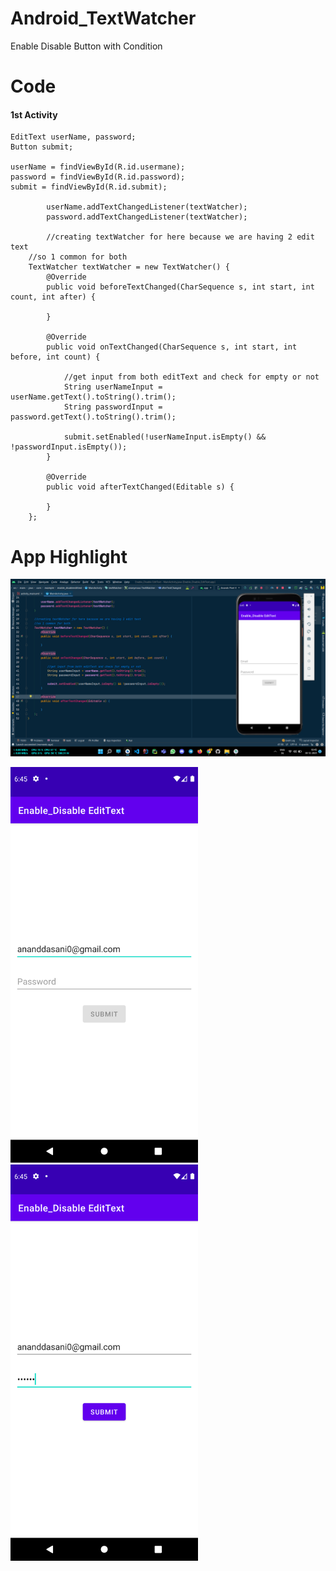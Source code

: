 # Android_TextWatcher
Enable Disable Button with Condition 

# Code

#### 1st Activity 
```
EditText userName, password;
Button submit;

userName = findViewById(R.id.usermane);
password = findViewById(R.id.password);
submit = findViewById(R.id.submit);

        userName.addTextChangedListener(textWatcher);
        password.addTextChangedListener(textWatcher);
        
        //creating textWatcher for here because we are having 2 edit text
    //so 1 common for both
    TextWatcher textWatcher = new TextWatcher() {
        @Override
        public void beforeTextChanged(CharSequence s, int start, int count, int after) {

        }

        @Override
        public void onTextChanged(CharSequence s, int start, int before, int count) {

            //get input from both editText and check for empty or not
            String userNameInput = userName.getText().toString().trim();
            String passwordInput = password.getText().toString().trim();

            submit.setEnabled(!userNameInput.isEmpty() && !passwordInput.isEmpty());
        }

        @Override
        public void afterTextChanged(Editable s) {

        }
    };
```

# App Highlight

<img src="app_images/Enable_Disable Button.png" width="1000" /><br>

<img src="app_images/Enable_Disable Button App1.png" width="300" /> <img src="app_images/Enable_Disable Button App2.png" width="300" /><br>
